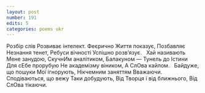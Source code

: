```yaml
---
layout: post
number: 191
edits: 5
categories: poems ukr
---
```


Розбір слів
Розвиває інтелект.
Феєрично 
Життя показує,
Позбавляє 
Незнання тенет,
Ребуси вічності 
Успішно розвʼязує.
 
Хай називають 
Мене занудою,
СкучнИм аналітиком, 
Балакуном —
Тунель до Істини 
Для сЕбе прорубую
Не академізму віником,
А СлОва кайлoм.
 
Байдуже, що пошуки
Мої ігнорують,
Нікчемним заняттям 
Вважаючи.
Сподіваються, що вежу
Таки добудують,
Від Творця і від ближнього,
Від СлОва тікаючи.
